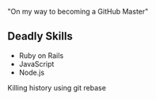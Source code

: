"On my way to becoming a GitHub Master" 
## Deadly Skills

* Ruby on Rails
* JavaScript
* Node.js

Killing history using git rebase
